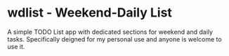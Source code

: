 # wdlist - Weekend-Daily List

A simple TODO List app with dedicated sections for weekend and daily tasks.
Specifically deigned for my personal use and anyone is welcome to use it.

